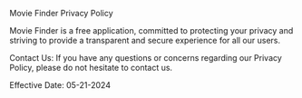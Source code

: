 Movie Finder Privacy Policy

Movie Finder is a free application, committed to protecting your privacy and striving to provide a transparent and secure experience for all our users.

Contact Us:
If you have any questions or concerns regarding our Privacy Policy, please do not hesitate to contact us.

Effective Date: 05-21-2024
